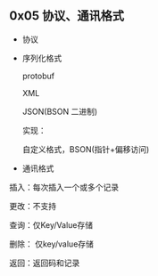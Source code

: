 ## 0x05 协议、通讯格式

- 协议

- 序列化格式

  protobuf

  XML

  JSON(BSON 二进制)

  实现：

  自定义格式，BSON(指针+偏移访问)

- 通讯格式

插入：每次插入一个或多个记录

更改：不支持

查询：仅Key/Value存储

删除： 仅key/value存储

返回：返回码和记录